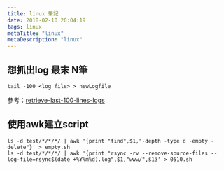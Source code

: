 ```yaml
---
title: linux 筆記
date: 2018-02-10 20:04:19
tags: linux
metaTitle: "linux"
metaDescription: "linux"
---
```


## 想抓出log 最末 N筆

```shell
tail -100 <log file> > newLogfile
```

參考：[retrieve-last-100-lines-logs](https://stackoverflow.com/questions/36989457/retrieve-last-100-lines-logs)

## 使用awk建立script

```shell
ls -d test/*/*/*/ | awk '{print "find",$1,"-depth -type d -empty -delete"}' > empty.sh
ls -d test/*/*/*/ | awk '{print "rsync -rv --remove-source-files --log-file=rsync$(date +%Y%m%d).log",$1,"www/",$1}' > 0510.sh
```
